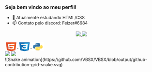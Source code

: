 ### Seja bem vindo ao meu perfil!

- 🌱 Atualmente estudando HTML/CSS
- 📫 Contato pelo discord: Feizer#6684

<div align="center">
  <a href="https://github.com/VBSX">
  <img height="180em" src="https://github-readme-stats.vercel.app/api?username=VBSX&show_icons=true&theme=synthwave&include_all_commits=true&count_private=true"/>
  <img height="180em" src="https://github-readme-stats.vercel.app/api/top-langs/?username=VBSX&layout=compact&langs_count=7&theme=synthwave"/>
</div>
  <div style="display: inline_block"><br>
<!--   <img align="center" alt="vbsx-Js" height="30" width="40" src="https://raw.githubusercontent.com/devicons/devicon/master/icons/javascript/javascript-plain.svg"> -->
<!--   <img align="center" alt="vbsx-React" height="30" width="40" src="https://raw.githubusercontent.com/devicons/devicon/master/icons/react/react-original.svg"> -->
  <img align="center" alt="vbsx-HTML" height="30" width="40" src="https://raw.githubusercontent.com/devicons/devicon/master/icons/html5/html5-original.svg">
  <img align="center" alt="vbsx-CSS" height="30" width="40" src="https://raw.githubusercontent.com/devicons/devicon/master/icons/css3/css3-original.svg">
  <img align="center" alt="vbsx-Python" height="30" width="40" src="https://raw.githubusercontent.com/devicons/devicon/master/icons/python/python-original.svg">
</div> 
 
  <div>
      <a href="https://www.linkedin.com/in/oak-inc-0748a5223/" target="_blank"><img src="https://img.shields.io/badge/-LinkedIn-%230077B5?style=for-the-badge&logo=linkedin&logoColor=white" target="_blank"></a>
     <a href="https://discord.gg/9SKWuFYp9N" target="_blank"><img src="https://img.shields.io/badge/Discord-7289DA?style=for-the-badge&logo=discord&logoColor=white" target="_blank"></a>
  </div>
  ![Snake animation](https://github.com/VBSX/VBSX/blob/output/github-contribution-grid-snake.svg)
